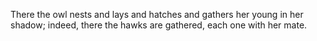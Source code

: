 There the owl nests and lays and hatches and gathers her young in her shadow; indeed, there the hawks are gathered, each one with her mate.
